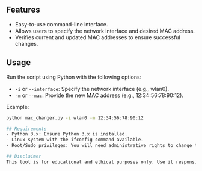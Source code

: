 ## Features  
- Easy-to-use command-line interface.  
- Allows users to specify the network interface and desired MAC address.  
- Verifies current and updated MAC addresses to ensure successful changes.  

## Usage  
Run the script using Python with the following options:  
- `-i` or `--interface`: Specify the network interface (e.g., wlan0).  
- `-m` or `--mac`: Provide the new MAC address (e.g., 12:34:56:78:90:12).  

Example:  
```bash
python mac_changer.py -i wlan0 -m 12:34:56:78:90:12

## Requirements  
- Python 3.x: Ensure Python 3.x is installed.
- Linux system with the ifconfig command available.
- Root/Sudo privileges: You will need administrative rights to change the MAC address of network interfaces.

## Disclaimer
This tool is for educational and ethical purposes only. Use it responsibly and ensure compliance with local laws and regulations.
